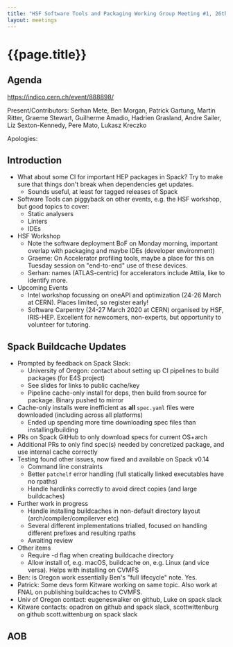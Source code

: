 ```yaml
---
title: "HSF Software Tools and Packaging Working Group Meeting #1, 26th February 2020"
layout: meetings
---
```


# {{page.title}}

## Agenda
[<span class="underline">https://indico.cern.ch/event/888898/</span>](https://indico.cern.ch/event/888898/)

Present/Contributors: Serhan Mete, Ben Morgan, Patrick Gartung, Martin Ritter, Graeme Stewart, Guilherme Amadio, Hadrien Grasland, Andre Sailer, Liz Sexton-Kennedy, Pere Mato, Lukasz Kreczko

Apologies: 

## Introduction

- What about some CI for important HEP packages in Spack? Try to make sure that things don't break when dependencies get updates.
    - Sounds useful, at least for tagged releases of Spack
- Software Tools can piggyback on other events, e.g. the HSF workshop, but good topics to cover:
    - Static analysers
    - Linters
    - IDEs
- HSF Workshop
    - Note the software deployment BoF on Monday morning, important overlap with packaging and maybe IDEs (developer environment)
    - Graeme: On Accelerator profiling tools, maybe a place for this on Tuesday session on "end-to-end" use of these devices.
    - Serhan: names (ATLAS-centric) for accelerators include Attila, like to identify more.
- Upcoming Events
    - Intel workshop focussing on oneAPI and optimization (24-26 March at CERN). Places limited, so register early!
    - Software Carpentry (24-27 March 2020 at CERN) organised by HSF, IRIS-HEP. Excellent for newcomers, non-experts, but opportunity to volunteer for tutoring.

## Spack Buildcache Updates
- Prompted by feedback on Spack Slack:
    - University of Oregon: contact about setting up CI pipelines to build packages (for E4S project)
    - See slides for links to public cache/key
    - Pipeline cache-only install for deps, then build from source for package. Binary pushed to mirror
- Cache-only installs were inefficient as **all** `spec.yaml` files were downloaded (including across all platforms)
    - Ended up spending more time downloading spec files than installing/building
- PRs on Spack GitHub to only download specs for current OS+arch
- Additional PRs to only find spec(s) needed by concretized package, and use internal cache correctly
- Testing found other issues, now fixed and available on Spack v0.14
    - Command line constraints
    - Better `patchelf` error handling (full statically linked executables have no rpaths)
    - Handle hardlinks correctly to avoid direct copies (and large buildcaches)
- Further work in progress
    - Handle installing buildcaches in non-default directory layout (arch/compiler/compilerver etc)
    - Several different implementations trialled, focused on handling different prefixes and resulting rpaths
    - Awaiting review
- Other items
    - Require -d flag when creating buildcache directory
    - Allow install of, e.g. macOS, buildcache on, e.g. Linux (and vice versa). Helps with installing on CVMFS
- Ben: is Oregon work essentially Ben's "full lifecycle" note. Yes.
- Patrick: Some devs form Kitware working on same topic. Also work at FNAL on publishing buildcaches to CVMFS. 
- Univ of Oregon contact: eugeneswalker on github, Luke on spack slack
- Kitware contacts: opadron on github and spack slack, scottwittenburg on github scott.wittenburg on spack slack

## AOB
